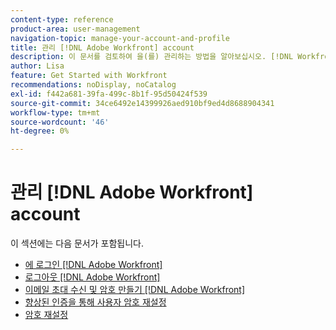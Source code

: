```yaml
---
content-type: reference
product-area: user-management
navigation-topic: manage-your-account-and-profile
title: 관리 [!DNL Adobe Workfront] account
description: 이 문서를 검토하여 을(를) 관리하는 방법을 알아보십시오. [!DNL Workfront] 계정입니다.
author: Lisa
feature: Get Started with Workfront
recommendations: noDisplay, noCatalog
exl-id: f442a681-39fa-499c-8b1f-95d50424f539
source-git-commit: 34ce6492e14399926aed910bf9ed4d8688904341
workflow-type: tm+mt
source-wordcount: '46'
ht-degree: 0%

---
```


# 관리 [!DNL Adobe Workfront] account

이 섹션에는 다음 문서가 포함됩니다.

* [에 로그인 [!DNL Adobe Workfront]](../../../workfront-basics/manage-your-account-and-profile/managing-your-workfront-account/log-in-to-workfront.md)
* [로그아웃 [!DNL Adobe Workfront]](../../../workfront-basics/manage-your-account-and-profile/managing-your-workfront-account/log-out-of-workfront.md)
* [이메일 초대 수신 및 암호 만들기 [!DNL Adobe Workfront]](../../../workfront-basics/manage-your-account-and-profile/managing-your-workfront-account/receive-email-invitations.md)
* [향상된 인증을 통해 사용자 암호 재설정](../../../workfront-basics/manage-your-account-and-profile/managing-your-workfront-account/reset-user-password-eauth.md)
* [암호 재설정](../../../workfront-basics/manage-your-account-and-profile/managing-your-workfront-account/reset-your-password.md)
